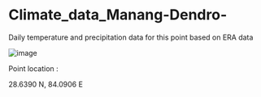 # Climate_data_Manang-Dendro-
Daily temperature and precipitation data for this point based on ERA data 


![image](https://github.com/shirishmaharjan/Climate_data_Manang-Dendro-/assets/81280828/663ed946-8706-4ef4-aec4-37bfdfddd4cd)

Point location : 

28.6390 N, 84.0906 E
